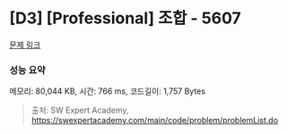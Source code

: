 # [D3] [Professional] 조합 - 5607 

[문제 링크](https://swexpertacademy.com/main/code/problem/problemDetail.do?contestProbId=AWXGKdbqczEDFAUo) 

### 성능 요약

메모리: 80,044 KB, 시간: 766 ms, 코드길이: 1,757 Bytes



> 출처: SW Expert Academy, https://swexpertacademy.com/main/code/problem/problemList.do